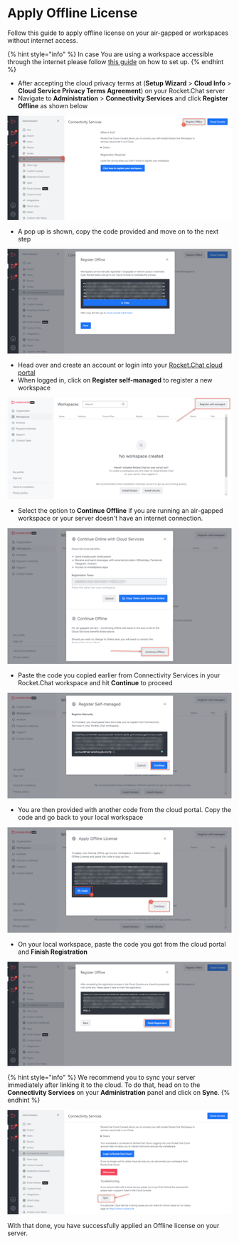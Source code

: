 # Apply Offline License

Follow this guide to apply offline license on your air-gapped or workspaces without internet access.

{% hint style="info" %}
In case You are using a workspace accessible through the internet please follow [this guide](https://docs.rocket.chat/guides/administration/admin-panel/connectivity-services#registration-steps) on how to set up.
{% endhint %}

* After accepting the cloud privacy terms at (**Setup Wizard** > **Cloud Info** > **Cloud Service Privacy Terms Agreement**) on your Rocket.Chat server
* Navigate to  **Administration** > **Connectivity Services** and click **Register Offline** as shown below

![](<../../../../.gitbook/assets/image (678).png>)

* A pop up is shown, copy the code provided and move on to the next step

![](<../../../../.gitbook/assets/image (685).png>)

* Head over and create an account or login into your [Rocket.Chat cloud portal](https://cloud.rocket.chat)
* When logged in, click on **Register self-managed** to register a new workspace

![](<../../../../.gitbook/assets/image (687).png>)

* Select the option to **Continue Offline** if you are running an air-gapped workspace or your server doesn't have an internet connection.

![](<../../../../.gitbook/assets/image (693).png>)

* Paste the code you copied earlier from Connectivity Services in your Rocket.Chat workspace and hit **Continue** to proceed

![](<../../../../.gitbook/assets/image (662).png>)

* You are then provided with another code from the cloud portal. Copy the code and go back to your local workspace

![](<../../../../.gitbook/assets/image (668).png>)

* On your local workspace, paste the code you got from the cloud portal and **Finish Registration**

![](<../../../../.gitbook/assets/image (686).png>)

{% hint style="info" %}
We recommend you to sync your server immediately after linking it to the cloud. To do that, head on to the **Connectivity Services** on your **Administration** panel and click on **Sync**.
{% endhint %}

![](<../../../../.gitbook/assets/image (649).png>)

With that done, you have successfully applied an Offline license on your server.
